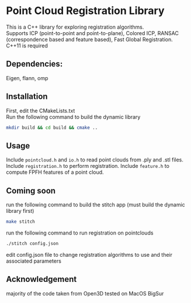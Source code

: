 # Point Cloud Registration Library

This is a C++ library for exploring registration algorithms. \
Supports ICP (point-to-point and point-to-plane), Colored ICP, RANSAC (correspondence based and feature based), Fast Global Registration. \
C++11 is required

## Dependencies:
Eigen, flann, omp

## Installation
First, edit the CMakeLists.txt \
Run the following command to build the dynamic library
```bash
mkdir build && cd build && cmake ..
```

## Usage
Include ```pointcloud.h``` and ```io.h``` to read point clouds from .ply and .stl files. Include ```registration.h``` to perform registration. Include ```feature.h``` to compute FPFH features of a point cloud.

## Coming soon
run the following command to build the stitch app (must build the dynamic library first)
```bash
make stitch
```

run the following command to run registration on pointclouds
```bash
./stitch config.json
```

edit config.json file to change registration algorithms to use and their associated parameters

## Acknowledgement
majority of the code taken from Open3D
tested on MacOS BigSur

